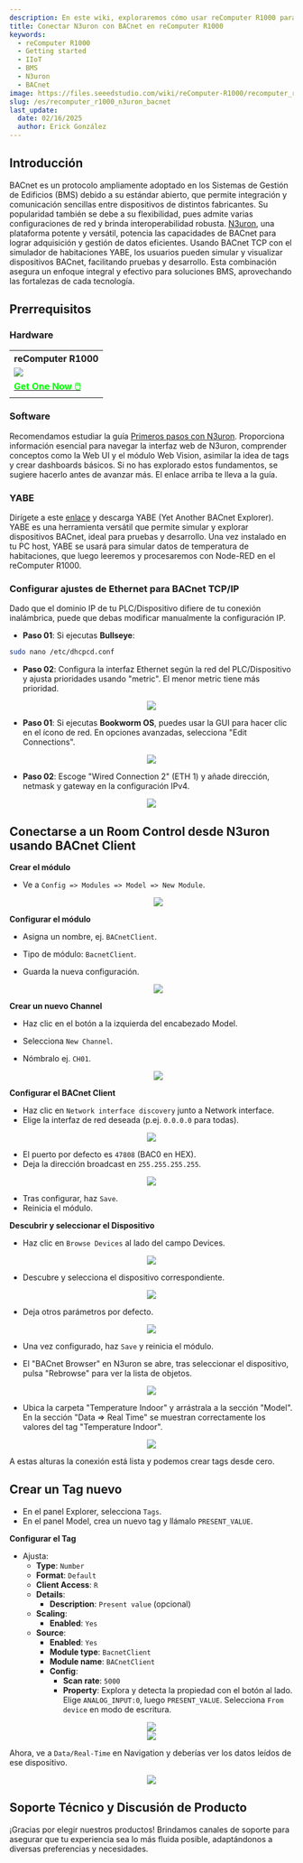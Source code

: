 ```yaml
---
description: En este wiki, exploraremos cómo usar reComputer R1000 para sistemas de gestión de edificios (BMS) con N3uron y BACnet IoT, integrando y simulando dispositivos eficazmente.
title: Conectar N3uron con BACnet en reComputer R1000
keywords:
  - reComputer R1000
  - Getting started
  - IIoT
  - BMS
  - N3uron
  - BACnet
image: https://files.seeedstudio.com/wiki/reComputer-R1000/recomputer_r_images/01.png
slug: /es/recomputer_r1000_n3uron_bacnet
last_update:
  date: 02/16/2025
  author: Erick González
---
```


## Introducción

BACnet es un protocolo ampliamente adoptado en los Sistemas de Gestión de Edificios (BMS) debido a su estándar abierto, que permite integración y comunicación sencillas entre dispositivos de distintos fabricantes. Su popularidad también se debe a su flexibilidad, pues admite varias configuraciones de red y brinda interoperabilidad robusta. [N3uron](https://n3uron.com/), una plataforma potente y versátil, potencia las capacidades de BACnet para lograr adquisición y gestión de datos eficientes. Usando BACnet TCP con el simulador de habitaciones YABE, los usuarios pueden simular y visualizar dispositivos BACnet, facilitando pruebas y desarrollo. Esta combinación asegura un enfoque integral y efectivo para soluciones BMS, aprovechando las fortalezas de cada tecnología.

## Prerrequisitos

### Hardware

<div class="table-center">
	<table class="table-nobg">
    <tr class="table-trnobg">
      <th class="table-trnobg">reComputer R1000</th>
		</tr>
    <tr class="table-trnobg"></tr>
		<tr class="table-trnobg">
			<td class="table-trnobg"><div style={{textAlign:'center'}}><img src="https://files.seeedstudio.com/wiki/reComputer-R1000/recomputer_r_images/01.png" style={{width:300, height:'auto'}}/></div></td>
		</tr>
    <tr class="table-trnobg"></tr>
		<tr class="table-trnobg">
			<td class="table-trnobg"><div class="get_one_now_container" style={{textAlign: 'center'}}><a class="get_one_now_item" href="https://www.seeedstudio.com/reComputer-R1025-10-p-5895.html">
              <strong><span><font color={'FFFFFF'} size={"4"}> Get One Now 🖱️</font></span></strong>
          </a></div></td>
        </tr>
    </table>
    </div>

### Software

Recomendamos estudiar la guía [Primeros pasos con N3uron](https://wiki.seeedstudio.com/recomputer_r1000_n3uron/). Proporciona información esencial para navegar la interfaz web de N3uron, comprender conceptos como la Web UI y el módulo Web Vision, asimilar la idea de tags y crear dashboards básicos. Si no has explorado estos fundamentos, se sugiere hacerlo antes de avanzar más. El enlace arriba te lleva a la guía.

### YABE

Dirígete a este [enlace](https://sourceforge.net/projects/yetanotherbacnetexplorer/) y descarga YABE (Yet Another BACnet Explorer). YABE es una herramienta versátil que permite simular y explorar dispositivos BACnet, ideal para pruebas y desarrollo. Una vez instalado en tu PC host, YABE se usará para simular datos de temperatura de habitaciones, que luego leeremos y procesaremos con Node-RED en el reComputer R1000.

### Configurar ajustes de Ethernet para BACnet TCP/IP

Dado que el dominio IP de tu PLC/Dispositivo difiere de tu conexión inalámbrica, puede que debas modificar manualmente la configuración IP.

- **Paso 01**: Si ejecutas **Bullseye**:

```sh
sudo nano /etc/dhcpcd.conf
```

- **Paso 02**: Configura la interfaz Ethernet según la red del PLC/Dispositivo y ajusta prioridades usando "metric". El menor metric tiene más prioridad.

<center><img width={600} src="https://files.seeedstudio.com/wiki/reComputer-R1000/nodered/ipconfig.PNG" /></center>

- **Paso 01**: Si ejecutas **Bookworm OS**, puedes usar la GUI para hacer clic en el ícono de red. En opciones avanzadas, selecciona "Edit Connections".

<center><img width={600} src="https://files.seeedstudio.com/wiki/reComputer-R1000/nodered/network1.PNG" /></center>

- **Paso 02**: Escoge "Wired Connection 2" (ETH 1) y añade dirección, netmask y gateway en la configuración IPv4.

<center><img width={600} src="https://files.seeedstudio.com/wiki/reComputer-R1000/nodered/network2.PNG" /></center>

## Conectarse a un Room Control desde N3uron usando BACnet Client

**Crear el módulo**
- Ve a `Config => Modules => Model => New Module`.
  
  <center><img width={600} src="https://files.seeedstudio.com/wiki/reComputer-R1000/N3uron_bacnet/Module.PNG" /></center>

**Configurar el módulo**
- Asigna un nombre, ej. `BACnetClient`.
- Tipo de módulo: `BacnetClient`.
- Guarda la nueva configuración.

  <center><img width={600} src="https://files.seeedstudio.com/wiki/reComputer-R1000/N3uron_bacnet/bacnetmodule.PNG" /></center>


**Crear un nuevo Channel**
- Haz clic en el botón a la izquierda del encabezado Model.
- Selecciona `New Channel`.
- Nómbralo ej. `CH01`.

  <center><img width={600} src="https://files.seeedstudio.com/wiki/reComputer-R1000/N3uron_bacnet/channeladd.PNG" /></center>


**Configurar el BACnet Client**
- Haz clic en `Network interface discovery` junto a Network interface.
- Elige la interfaz de red deseada (p.ej. `0.0.0.0` para todas).

 <center><img width={600} src="https://files.seeedstudio.com/wiki/reComputer-R1000/N3uron_bacnet/networkad.PNG" /></center>

- El puerto por defecto es `47808` (BAC0 en HEX).
- Deja la dirección broadcast en `255.255.255.255`.

 <center><img width={600} src="https://files.seeedstudio.com/wiki/reComputer-R1000/N3uron_bacnet/CH1.PNG" /></center>

- Tras configurar, haz `Save`.
- Reinicia el módulo.

**Descubrir y seleccionar el Dispositivo**
- Haz clic en `Browse Devices` al lado del campo Devices.

 <center><img width={600} src="https://files.seeedstudio.com/wiki/reComputer-R1000/N3uron_bacnet/browsedevice.PNG" /></center>

- Descubre y selecciona el dispositivo correspondiente.

 <center><img width={600} src="https://files.seeedstudio.com/wiki/reComputer-R1000/N3uron_bacnet/searcheddevices.PNG" /></center>

- Deja otros parámetros por defecto.

 <center><img width={600} src="https://files.seeedstudio.com/wiki/reComputer-R1000/N3uron_bacnet/room_1.PNG" /></center>

- Una vez configurado, haz `Save` y reinicia el módulo.

- El "BACnet Browser" en N3uron se abre, tras seleccionar el dispositivo, pulsa "Rebrowse" para ver la lista de objetos.

 <center><img width={600} src="https://files.seeedstudio.com/wiki/reComputer-R1000/N3uron_bacnet/browser.PNG" /></center>

- Ubica la carpeta "Temperature Indoor" y arrástrala a la sección "Model". En la sección "Data => Real Time" se muestran correctamente los valores del tag "Temperature Indoor".

 <center><img width={600} src="https://files.seeedstudio.com/wiki/reComputer-R1000/N3uron_bacnet/drag.gif" /></center>

A estas alturas la conexión está lista y podemos crear tags desde cero.

## Crear un Tag nuevo

- En el panel Explorer, selecciona `Tags`.
- En el panel Model, crea un nuevo tag y llámalo `PRESENT_VALUE`.

**Configurar el Tag**

- Ajusta:
  - **Type**: `Number`
  - **Format**: `Default`
  - **Client Access**: `R`
  - **Details**:
    - **Description**: `Present value` (opcional)
  - **Scaling**:
    - **Enabled**: `Yes`
  - **Source**:
    - **Enabled**: `Yes`
    - **Module type**: `BacnetClient`
    - **Module name**: `BACnetClient`
    - **Config**:
      - **Scan rate**: `5000`
      - **Property**: Explora y detecta la propiedad con el botón al lado. Elige `ANALOG_INPUT:0`, luego `PRESENT_VALUE`. Selecciona `From device` en modo de escritura.

<center><img width={600} src="https://files.seeedstudio.com/wiki/reComputer-R1000/N3uron_bacnet/tag-config.PNG" /></center>

<center><img width={600} src="https://files.seeedstudio.com/wiki/reComputer-R1000/N3uron_bacnet/search-tag.png" /></center>

Ahora, ve a `Data/Real-Time` en Navigation y deberías ver los datos leídos de ese dispositivo.

<center><img width={600} src="https://files.seeedstudio.com/wiki/reComputer-R1000/N3uron_bacnet/realtime.png" /></center>

## Soporte Técnico y Discusión de Producto

¡Gracias por elegir nuestros productos! Brindamos canales de soporte para asegurar que tu experiencia sea lo más fluida posible, adaptándonos a diversas preferencias y necesidades.

<div class="button_tech_support_container">
<a href="https://forum.seeedstudio.com/" class="button_forum"></a> 
<a href="https://www.seeedstudio.com/contacts" class="button_email"></a>
</div>

<div class="button_tech_support_container">
<a href="https://discord.gg/eWkprNDMU7" class="button_discord"></a> 
<a href="https://github.com/Seeed-Studio/wiki-documents/discussions/69" class="button_discussion"></a>
</div>
